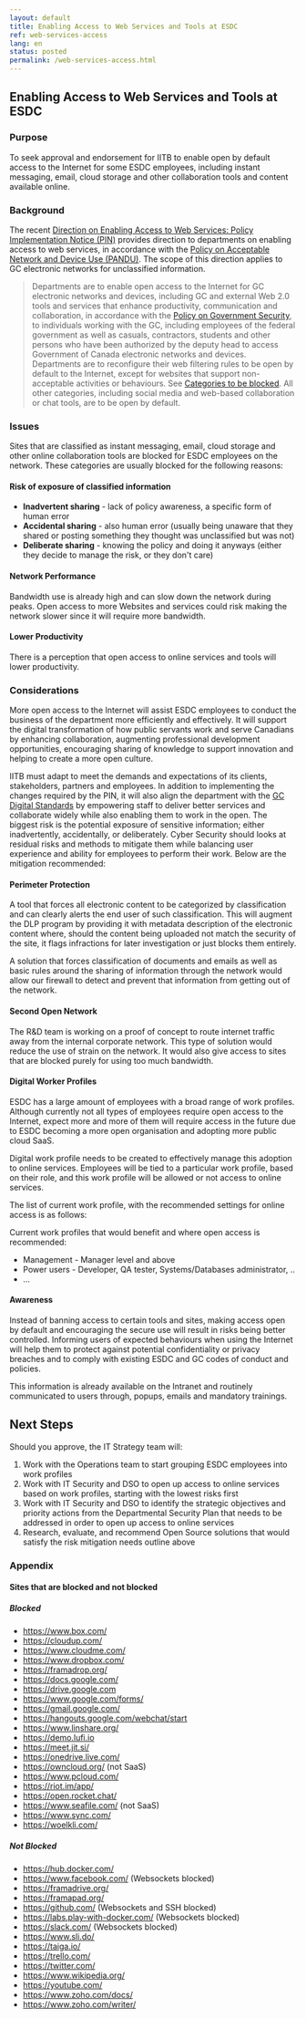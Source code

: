 ```yaml
---
layout: default
title: Enabling Access to Web Services and Tools at ESDC
ref: web-services-access
lang: en
status: posted
permalink: /web-services-access.html
---
```


## Enabling Access to Web Services and Tools at ESDC

### Purpose

To seek approval and endorsement for IITB to enable open by default access to the Internet for some ESDC employees, including instant messaging, email, cloud storage and other collaboration tools and content available online.

### Background

The recent [Direction on Enabling Access to Web Services: Policy Implementation Notice (PIN)](https://www.tbs-sct.gc.ca/pol/doc-eng.aspx?id=32588) provides direction to departments on enabling access to web services, in accordance with the [Policy on Acceptable Network and Device Use (PANDU)](https://www.tbs-sct.gc.ca/pol/doc-eng.aspx?id=27122). The scope of this direction applies to GC electronic networks for unclassified information.

> Departments are to enable open access to the Internet for GC electronic networks and devices, including GC and external Web 2.0 tools and services that enhance productivity, communication and collaboration, in accordance with the [Policy on Government Security](https://www.tbs-sct.gc.ca/pol/doc-eng.aspx?id=16578), to individuals working with the GC, including employees of the federal government as well as casuals, contractors, students and other persons who have been authorized by the deputy head to access Government of Canada electronic networks and devices.
> Departments are to reconfigure their web filtering rules to be open by default to the Internet, except for websites that support non-acceptable activities or behaviours. See [Categories to be blocked](https://www.tbs-sct.gc.ca/pol/doc-eng.aspx?id=32588#appA). All other categories, including social media and web-based collaboration or chat tools, are to be open by default.

### Issues

Sites that are classified as instant messaging, email, cloud storage and other online collaboration tools are blocked for ESDC employees on the network. These categories are usually blocked for the following reasons:

#### Risk of exposure of classified information

- **Inadvertent sharing** - lack of policy awareness, a specific form of human error
- **Accidental sharing** - also human error (usually being unaware that they shared or posting something they thought was unclassified but was not)
- **Deliberate sharing** - knowing the policy and doing it anyways (either they decide to manage the risk, or they don't care)

#### Network Performance

Bandwidth use is already high and can slow down the network during peaks. Open access to more Websites and services could risk making the network slower since it will require more bandwidth.

#### Lower Productivity

There is a perception that open access to online services and tools will lower productivity.

### Considerations

More open access to the Internet will assist ESDC employees to conduct the business of the department more efficiently and effectively.
It will support the digital transformation of how public servants work and serve Canadians by enhancing collaboration, augmenting professional development opportunities, encouraging sharing of knowledge to support innovation and helping to create a more open culture.

IITB must adapt to meet the demands and expectations of its clients, stakeholders, partners and employees.
In addition to implementing the changes required by the PIN, it will also align the department with the [GC Digital Standards](https://www.canada.ca/en/government/system/digital-government/government-canada-digital-standards.html) by empowering staff to deliver better services and collaborate widely while also enabling them to work in the open.
The biggest risk is the potential exposure of sensitive information; either inadvertently, accidentally, or deliberately.
Cyber Security should looks at residual risks and methods to mitigate them while balancing user experience and ability for employees to perform their work.
Below are the mitigation recommended:

#### Perimeter Protection

A tool that forces all electronic content to be categorized by classification and can clearly alerts the end user of such classification.
This will augment the DLP program by providing it with metadata description of the electronic content where, should the content being uploaded not match the security of the site, it flags infractions for later investigation or just blocks them entirely.

A solution that forces classification of documents and emails as well as basic rules around the sharing of information through the network would allow our firewall to detect and prevent that information from getting out of the network.

#### Second Open Network

The R&D team is working on a proof of concept to route internet traffic away from the internal corporate network.
This type of solution would reduce the use of strain on the network.
It would also give access to sites that are blocked purely for using too much bandwidth.

#### Digital Worker Profiles

ESDC has a large amount of employees with a broad range of work profiles.
Although currently not all types of employees require open access to the Internet, expect more and more of them will require access in the future due to ESDC becoming a more open organisation and adopting more public cloud SaaS.

Digital work profile needs to be created to effectively manage this adoption to online services.
Employees will be tied to a particular work profile, based on their role, and this work profile will be allowed or not access to online services.

The list of current work profile, with the recommended settings for online access is as follows:

Current work profiles that would benefit and where open access is recommended:

- Management - Manager level and above
- Power users - Developer, QA tester, Systems/Databases administrator, ..
- ...

#### Awareness

Instead of banning access to certain tools and sites, making access open by default and encouraging the secure use will result in risks being better controlled.
Informing users of expected behaviours when using the Internet will help them to protect against potential confidentiality or privacy breaches and to comply with existing ESDC and GC codes of conduct and policies.

This information is already available on the Intranet and routinely communicated to users through, popups, emails and mandatory trainings.

## Next Steps

Should you approve, the IT Strategy team will:

1. Work with the Operations team to start grouping ESDC employees into work profiles
2. Work with IT Security and DSO to open up access to online services based on work profiles, starting with the lowest risks first
3. Work with IT Security and DSO to identify the strategic objectives and priority actions from the Departmental Security Plan that needs to be addressed in order to open up access to online services
4. Research, evaluate, and recommend Open Source solutions that would satisfy the risk mitigation needs outline above

### Appendix

#### Sites that are blocked and not blocked

##### Blocked

- https://www.box.com/
- https://cloudup.com/
- https://www.cloudme.com/
- https://www.dropbox.com/
- https://framadrop.org/
- https://docs.google.com/
- https://drive.google.com
- https://www.google.com/forms/
- https://gmail.google.com/
- https://hangouts.google.com/webchat/start
- https://www.linshare.org/
- https://demo.lufi.io
- https://meet.jit.si/
- https://onedrive.live.com/
- https://owncloud.org/ (not SaaS)
- https://www.pcloud.com/
- https://riot.im/app/
- https://open.rocket.chat/
- https://www.seafile.com/ (not SaaS)
- https://www.sync.com/
- https://woelkli.com/

##### Not Blocked

- https://hub.docker.com/
- https://www.facebook.com/ (Websockets blocked)
- https://framadrive.org/
- https://framapad.org/
- https://github.com/  (Websockets and SSH blocked)
- https://labs.play-with-docker.com/ (Websockets blocked)
- https://slack.com/ (Websockets blocked)
- https://www.sli.do/
- https://taiga.io/
- https://trello.com/
- https://twitter.com/
- https://www.wikipedia.org/
- https://youtube.com/
- https://www.zoho.com/docs/
- https://www.zoho.com/writer/
